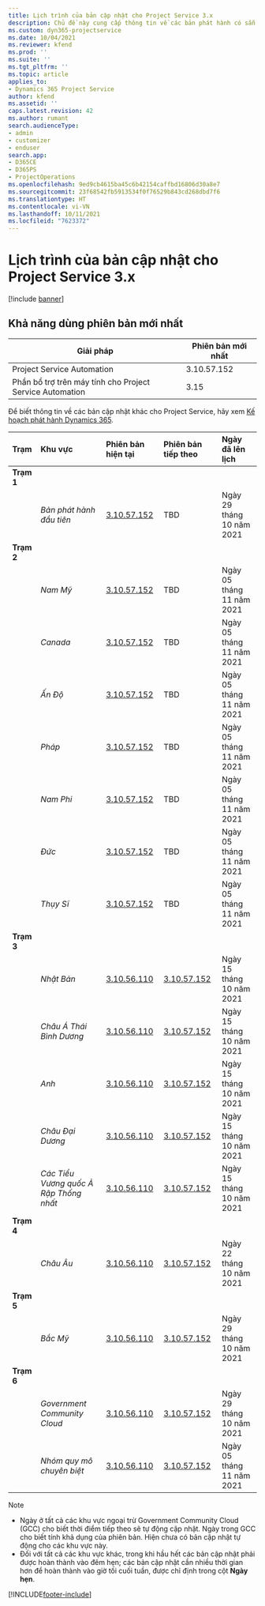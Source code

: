 ```yaml
---
title: Lịch trình của bản cập nhật cho Project Service 3.x
description: Chủ đề này cung cấp thông tin về các bản phát hành có sẵn và sắp tới của Dynamics 365 Project Service Automation.
ms.custom: dyn365-projectservice
ms.date: 10/04/2021
ms.reviewer: kfend
ms.prod: ''
ms.suite: ''
ms.tgt_pltfrm: ''
ms.topic: article
applies_to:
- Dynamics 365 Project Service
author: kfend
ms.assetid: ''
caps.latest.revision: 42
ms.author: rumant
search.audienceType:
- admin
- customizer
- enduser
search.app:
- D365CE
- D365PS
- ProjectOperations
ms.openlocfilehash: 9ed9cb4615ba45c6b42154caffbd16806d30a8e7
ms.sourcegitcommit: 23f68542fb5913534f0f76529b843cd268dbd7f6
ms.translationtype: HT
ms.contentlocale: vi-VN
ms.lasthandoff: 10/11/2021
ms.locfileid: "7623372"
---
```

# <a name="update-release-schedule-for-project-service-3x"></a>Lịch trình của bản cập nhật cho Project Service 3.x

[!include [banner](../includes/psa-now-project-operations.md)]

## <a name="latest-version-availability"></a>Khả năng dùng phiên bản mới nhất

| Giải pháp  | Phiên bản mới nhất |
|-------|----|
| Project Service Automation    | 3.10.57.152 |
| Phần bổ trợ trên máy tính cho Project Service Automation                | 3.15          |

Để biết thông tin về các bản cập nhật khác cho Project Service, hãy xem [Kế hoạch phát hành Dynamics 365](/dynamics365/release-plans/). 

| Trạm  | Khu vực | Phiên bản hiện tại | Phiên bản tiếp theo |  Ngày đã lên lịch
| :---   | :---   | :---   | :---   |:---   |         
|<strong>Trạm 1</strong> | |  |  | |
| | <i>Bản phát hành đầu tiên</i> | [3.10.57.152](whats-new-ur-36.md) | TBD | Ngày 29 tháng 10 năm 2021
|<strong>Trạm 2</strong> | |  |  | |
| | <i>Nam Mỹ</i> | [3.10.57.152](whats-new-ur-36.md) | TBD | Ngày 05 tháng 11 năm 2021
| | <i>Canada</i> | [3.10.57.152](whats-new-ur-36.md) | TBD | Ngày 05 tháng 11 năm 2021
| | <i>Ấn Độ</i> | [3.10.57.152](whats-new-ur-36.md) | TBD | Ngày 05 tháng 11 năm 2021
| | <i>Pháp</i> | [3.10.57.152](whats-new-ur-36.md) | TBD | Ngày 05 tháng 11 năm 2021
| | <i>Nam Phi</i> | [3.10.57.152](whats-new-ur-36.md) | TBD | Ngày 05 tháng 11 năm 2021
| | <i>Đức</i> | [3.10.57.152](whats-new-ur-36.md) | TBD | Ngày 05 tháng 11 năm 2021
| | <i>Thụy Sĩ</i> | [3.10.57.152](whats-new-ur-36.md) | TBD | Ngày 05 tháng 11 năm 2021
|<strong>Trạm 3</strong> | |  |  | |
| | <i>Nhật Bản</i> | [3.10.56.110](whats-new-ur-35.md) | [3.10.57.152](whats-new-ur-36.md) | Ngày 15 tháng 10 năm 2021
| | <i>Châu Á Thái Bình Dương</i> | [3.10.56.110](whats-new-ur-35.md) | [3.10.57.152](whats-new-ur-36.md) | Ngày 15 tháng 10 năm 2021
| | <i>Anh</i> | [3.10.56.110](whats-new-ur-35.md) | [3.10.57.152](whats-new-ur-36.md) | Ngày 15 tháng 10 năm 2021
| | <i>Châu Đại Dương</i> | [3.10.56.110](whats-new-ur-35.md) | [3.10.57.152](whats-new-ur-36.md) | Ngày 15 tháng 10 năm 2021
| | <i>Các Tiểu Vương quốc Ả Rập Thống nhất</i> | [3.10.56.110](whats-new-ur-35.md) | [3.10.57.152](whats-new-ur-36.md) | Ngày 15 tháng 10 năm 2021
|<strong>Trạm 4</strong> | |  |  | |
| | <i>Châu Âu</i> | [3.10.56.110](whats-new-ur-35.md) | [3.10.57.152](whats-new-ur-36.md) | Ngày 22 tháng 10 năm 2021
|<strong>Trạm 5</strong> | |  |  | |
| | <i>Bắc Mỹ</i> | [3.10.56.110](whats-new-ur-35.md) | [3.10.57.152](whats-new-ur-36.md) | Ngày 29 tháng 10 năm 2021
|<strong>Trạm 6</strong> | |  |  | |
| | <i>Government Community Cloud</i> | [3.10.56.110](whats-new-ur-35.md) | [3.10.57.152](whats-new-ur-36.md) | Ngày 29 tháng 10 năm 2021
| | <i>Nhóm quy mô chuyên biệt</i> | [3.10.56.110](whats-new-ur-35.md) | [3.10.57.152](whats-new-ur-36.md) | Ngày 05 tháng 11 năm 2021


>[!Note]
> - Ngày ở tất cả các khu vực ngoại trừ Government Community Cloud (GCC) cho biết thời điểm tiếp theo sẽ tự động cập nhật. Ngày trong GCC cho biết tính khả dụng của phiên bản. Hiện chưa có bản cập nhật tự động cho các khu vực này.
> - Đối với tất cả các khu vực khác, trong khi hầu hết các bản cập nhật phải được hoàn thành vào đêm hẹn; các bản cập nhật cần nhiều thời gian hơn để hoàn thành vào giờ tối cuối tuần, được chỉ định trong cột **Ngày hẹn**.


[!INCLUDE[footer-include](../includes/footer-banner.md)]
